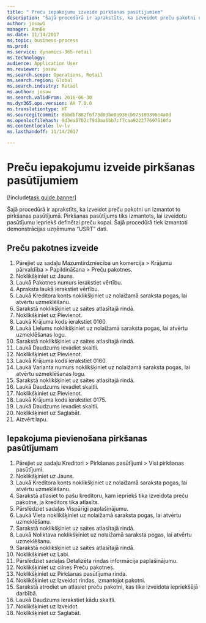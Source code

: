 ```yaml
--- 
title: " Preču iepakojumu izveide pirkšanas pasūtījumiem"
description: "Šajā procedūrā ir aprakstīts, ka izveidot preču pakotni un izmantot to pirkšanas pasūtījumā."
author: josaw1
manager: AnnBe
ms.date: 11/14/2017
ms.topic: business-process
ms.prod: 
ms.service: dynamics-365-retail
ms.technology: 
audience: Application User
ms.reviewer: josaw
ms.search.scope: Operations, Retail
ms.search.region: Global
ms.search.industry: Retail
ms.author: josaw
ms.search.validFrom: 2016-06-30
ms.dyn365.ops.version: AX 7.0.0
ms.translationtype: HT
ms.sourcegitcommit: 8bbdbf882f6f73d03be0a036cb975109396e4a0d
ms.openlocfilehash: 9d3ea8702c79d8aa6bb7cf7caa922277697610fa
ms.contentlocale: lv-lv
ms.lasthandoff: 11/14/2017

---
```

# <a name="create-product-packages-for-purchase-orders"></a> Preču iepakojumu izveide pirkšanas pasūtījumiem

[!include[task guide banner](../includes/task-guide-banner.md)]

Šajā procedūrā ir aprakstīts, ka izveidot preču pakotni un izmantot to pirkšanas pasūtījumā. Pirkšanas pasūtījums tiks izmantots, lai izveidotu pasūtījumu iepriekš definētai preču kopai. Šajā procedūrā tiek izmantoti demonstrācijas uzņēmuma “USRT” dati.


## <a name="create-a-product-package"></a>Preču pakotnes izveide
1. Pārejiet uz sadaļu Mazumtirdzniecība un komercija > Krājumu pārvaldība > Papildināšana > Preču pakotnes.
2. Noklikšķiniet uz Jauns.
3. Laukā Pakotnes numurs ierakstiet vērtību.
4. Apraksta laukā ierakstiet vērtību.
5. Laukā Kreditora konts noklikšķiniet uz nolaižamā saraksta pogas, lai atvērtu uzmeklēšanu.
6. Sarakstā noklikšķiniet uz saites atlasītajā rindā.
7. Noklikšķiniet uz Pievienot.
8. Laukā Krājuma kods ierakstiet 0160.
9. Laukā Lielums noklikšķiniet uz nolaižamā saraksta pogas, lai atvērtu uzmeklēšanas logu.
10. Sarakstā noklikšķiniet uz saites atlasītajā rindā.
11. Laukā Daudzums ievadiet skaitli.
12. Noklikšķiniet uz Pievienot.
13. Laukā Krājuma kods ierakstiet 0160.
14. Laukā Varianta numurs noklikšķiniet uz nolaižamā saraksta pogas, lai atvērtu uzmeklēšanas logu.
15. Sarakstā noklikšķiniet uz saites atlasītajā rindā.
16. Laukā Daudzums ievadiet skaitli.
17. Noklikšķiniet uz Pievienot.
18. Laukā Krājuma kods ierakstiet 0175.
19. Laukā Daudzums ievadiet skaitli.
20. Noklikšķiniet uz Saglabāt.
21. Aizvērt lapu.

## <a name="add-package-to-purchase-order"></a>Iepakojuma pievienošana pirkšanas pasūtījumam
1. Pārejiet uz sadaļu Kreditori > Pirkšanas pasūtījumi > Visi pirkšanas pasūtījumi.
2. Noklikšķiniet uz Jauns.
3. Laukā Kreditora konts noklikšķiniet uz nolaižamā saraksta pogas, lai atvērtu uzmeklēšanu.
4. Sarakstā atlasiet to pašu kreditoru, kam iepriekš tika izveidota preču pakotne, ja kreditors tika atlasīts.
5. Pārslēdziet sadaļas Vispārīgi paplašinājumu.
6. Laukā Vieta noklikšķiniet uz nolaižamā saraksta pogas, lai atvērtu uzmeklēšanu.
7. Sarakstā noklikšķiniet uz saites atlasītajā rindā.
8. Laukā Noliktava noklikšķiniet uz nolaižamā saraksta pogas, lai atvērtu uzmeklēšanu.
9. Sarakstā noklikšķiniet uz saites atlasītajā rindā.
10. Noklikšķiniet uz Labi.
11. Pārslēdziet sadaļas Detalizēta rindas informācija paplašinājumu.
12. Noklikšķiniet uz cilnes Preču pakotnes.
13. Noklikšķiniet uz Pirkšanas pasūtījuma rinda.
14. Noklikšķiniet uz Izveidot rindas, izmantojot pakotni.
15. Sarakstā atrodiet un atlasiet preču pakotni, kas tika izveidota iepriekšējā darbībā.
16. Laukā Daudzums ierakstiet kādu skaitli.
17. Noklikšķiniet uz Izveidot.
18. Noklikšķiniet uz Saglabāt.


